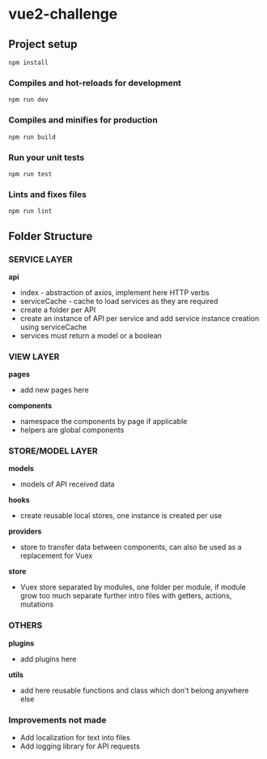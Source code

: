 # vue2-challenge

## Project setup
```
npm install
```

### Compiles and hot-reloads for development
```
npm run dev
```

### Compiles and minifies for production
```
npm run build
```

### Run your unit tests
```
npm run test
```

### Lints and fixes files
```
npm run lint
```



## Folder Structure
### SERVICE LAYER
**api**
* index - abstraction of axios, implement here HTTP verbs
* serviceCache - cache to load services as they are required
* create a folder per API
* create an instance of API per service and add service instance creation using serviceCache
* services must return a model or a boolean

### VIEW LAYER
**pages**
* add new pages here

**components**
* namespace the components by page if applicable
* helpers are global components

### STORE/MODEL LAYER
**models**
* models of API received data

**hooks**
* create reusable local stores, one instance is created per use

**providers**
* store to transfer data between components, can also be used as a replacement for Vuex

**store**
* Vuex store separated by modules, one folder per module, if module grow too much separate further intro files with getters, actions, mutations

### OTHERS
**plugins**
* add plugins here

**utils**
* add here reusable functions and class which don't belong anywhere else


### Improvements not made

* Add localization for text into files
* Add logging library for API requests
